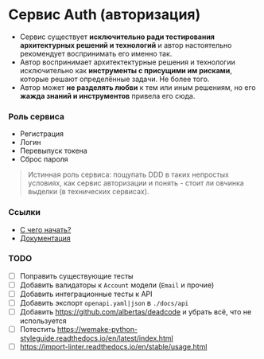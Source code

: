 # Сервис Auth (авторизация)

- Сервис существует **исключительно ради тестирования архитектурных решений и технологий** и автор
настоятельно рекомендует воспринимать его именно так.
- Автор воспринимает архитектектурные решения и технологии исключительно как **инструменты
с присущими им рисками**, которые решают определённые задачи. Не более того.
- Автор может **не разделять любви** к тем или иным решениям, но его **жажда знаний и инструментов** привела его сюда.


### Роль сервиса

- Регистрация
- Логин
- Перевыпуск токена
- Сброс пароля

> Истинная роль сервиса: пощупать DDD в таких непростых условиях, как сервис авторизации и понять - стоит
ли овчинка выделки (в технических сервисах).

### Ссылки

- [С чего начать?](./docs/gettings-started.md)
- [Документация](./docs/index.md)


### TODO

- [ ] Поправить существующие тесты
- [ ] Добавить валидаторы к `Account` модели (`Email` и прочие)
- [ ] Добавить интеграционные тесты к API
- [ ] Добавить экспорт `openapi.yaml|json` в `./docs/api`
- [ ] Добавить https://github.com/albertas/deadcode и убрать всё, что не используется
- [ ] Потестить https://wemake-python-styleguide.readthedocs.io/en/latest/index.html
- [ ] https://import-linter.readthedocs.io/en/stable/usage.html

